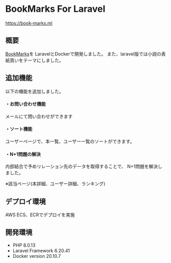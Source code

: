 # BookMarks For Laravel
https://book-marks.ml

## 概要
[BookMarks](https://github.com/stogashi146/BookMarks)を
LaravelとDockerで開発しました。
また、laravel版では小説の表紙買いをテーマにしました。

## 追加機能
以下の機能を追加しました。

#### ・お問い合わせ機能
メールにて問い合わせができます
#### ・ソート機能
ユーザーページで、本一覧、ユーザー一覧のソートができます。
#### ・N+1問題の解決
内部結合で予めリレーション先のデータを取得することで、
N+1問題を解決しました。

※該当ページ(本詳細、ユーザー詳細、ランキング)

## デプロイ環境
AWS ECS、ECRでデプロイを実施

## 開発環境
- PHP 8.0.13
- Laravel Framework 6.20.41
- Docker version 20.10.7
